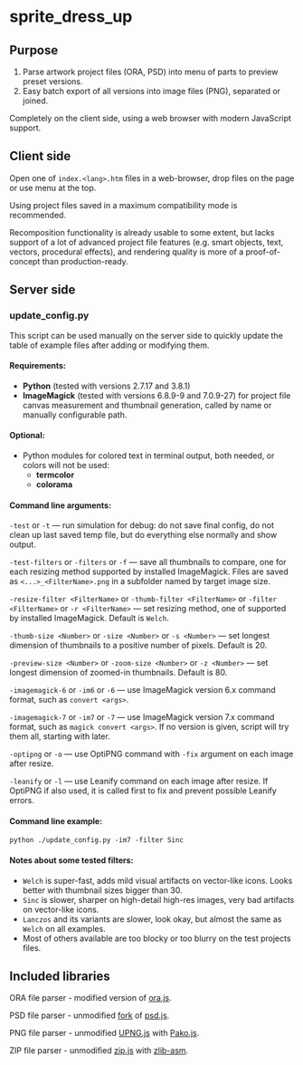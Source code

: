 ﻿
# sprite_dress_up



## Purpose

1. Parse artwork project files (ORA, PSD) into menu of parts to preview preset versions.
2. Easy batch export of all versions into image files (PNG), separated or joined.

Completely on the client side, using a web browser with modern JavaScript support.



## Client side

Open one of `index.<lang>.htm` files in a web-browser, drop files on the page or use menu at the top.

Using project files saved in a maximum compatibility mode is recommended.

Recomposition functionality is already usable to some extent, but lacks support of a lot of advanced project file features (e.g. smart objects, text, vectors, procedural effects), and rendering quality is more of a proof-of-concept than production-ready.



## Server side

### update_config.py

This script can be used manually on the server side to quickly update the table of example files after adding or modifying them.



#### Requirements:

* **Python** (tested with versions 2.7.17 and 3.8.1)
* **ImageMagick** (tested with versions 6.8.9-9 and 7.0.9-27) for project file canvas measurement and thumbnail generation, called by name or manually configurable path.

#### Optional:

* Python modules for colored text in terminal output, both needed, or colors will not be used:
	* **termcolor**
	* **colorama**



#### Command line arguments:

`-test` or
`-t`
— run simulation for debug: do not save final config, do not clean up last saved temp file, but do everything else normally and show output.

`-test-filters` or
`-filters` or
`-f`
— save all thumbnails to compare, one for each resizing method supported by installed ImageMagick. Files are saved as `<...>_<FilterName>.png` in a subfolder named by target image size.

`-resize-filter <FilterName>` or
`-thumb-filter <FilterName>` or
`-filter <FilterName>` or
`-r <FilterName>`
— set resizing method, one of supported by installed ImageMagick. Default is `Welch`.

`-thumb-size <Number>` or
`-size <Number>` or
`-s <Number>`
— set longest dimension of thumbnails to a positive number of pixels. Default is 20.

`-preview-size <Number>` or
`-zoom-size <Number>` or
`-z <Number>`
— set longest dimension of zoomed-in thumbnails. Default is 80.

`-imagemagick-6` or
`-im6` or
`-6`
— use ImageMagick version 6.x command format, such as `convert <args>`.

`-imagemagick-7` or
`-im7` or
`-7`
— use ImageMagick version 7.x command format, such as `magick convert <args>`. If no version is given, script will try them all, starting with later.

`-optipng` or
`-o`
— use OptiPNG command with `-fix` argument on each image after resize.

`-leanify` or
`-l`
— use Leanify command on each image after resize. If OptiPNG if also used, it is called first to fix and prevent possible Leanify errors.



#### Command line example:
```
python ./update_config.py -im7 -filter Sinc
```



#### Notes about some tested filters:

* `Welch` is super-fast, adds mild visual artifacts on vector-like icons. Looks better with thumbnail sizes bigger than 30.
* `Sinc` is slower, sharper on high-detail high-res images, very bad artifacts on vector-like icons.
* `Lanczos` and its variants are slower, look okay, but almost the same as `Welch` on all examples.
* Most of others available are too blocky or too blurry on the test projects files.



## Included libraries

ORA file parser - modified version of [ora.js](https://github.com/zsgalusz/ora.js).

PSD file parser - unmodified [fork](https://github.com/imcuttle/psd.js) of [psd.js](https://github.com/meltingice/psd.js).

PNG file parser - unmodified [UPNG.js](https://github.com/photopea/UPNG.js) with [Pako.js](https://github.com/nodeca/pako).

ZIP file parser - unmodified [zip.js](https://github.com/gildas-lormeau/zip.js) with [zlib-asm](https://github.com/ukyo/zlib-asm).
